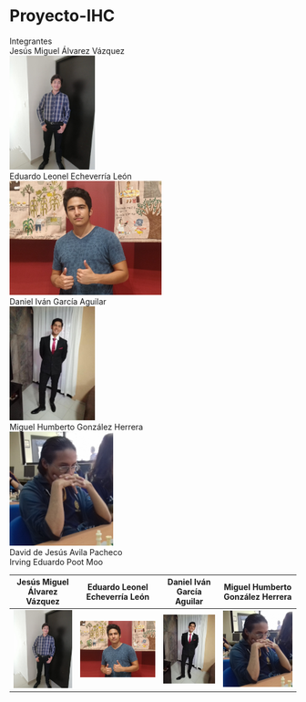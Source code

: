 # Proyecto-IHC
Integrantes<br>
Jesús Miguel Álvarez Vázquez<br>
<img src="https://github.com/Kanin-020/Proyecto-IHC/blob/main/Integrantes/Yo.jpeg?raw=true" height=200><br>
Eduardo Leonel Echeverría León<br>
<img src="https://github.com/Kanin-020/Proyecto-IHC/blob/main/Integrantes/Ed.jpeg?raw=true" height=200><br>
Daniel Iván García Aguilar<br>
<img src="https://github.com/Kanin-020/Proyecto-IHC/blob/main/Integrantes/Daniel.jpeg?raw=true" height=200><br>
Miguel Humberto González Herrera<br>
<img src="https://github.com/Kanin-020/Proyecto-IHC/blob/main/Integrantes/linux.jpeg?raw=true" height=200><br>
David de Jesús Avila Pacheco<br>
Irving Eduardo Poot Moo<br>


| Jesús Miguel Álvarez Vázquez    | Eduardo Leonel Echeverría León| Daniel Iván García Aguilar      | Miguel Humberto González Herrera|
| ------------------------------- | ----------------------------- | ------------------------------- | ----------------------------- |
| ![Yo.jpeg](./Integrantes/Yo.jpeg)   | ![Ed.jpeg](./Integrantes/Ed.jpeg) | ![Daniel.jpeg](./Integrantes/Daniel.jpeg) | ![linux.jpeg](./Integrantes/linux.jpeg) |
